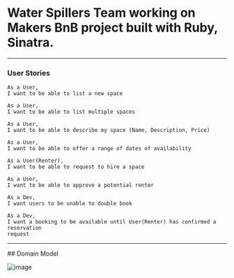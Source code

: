 # Water Spillers Team working on Makers BnB project built with Ruby, Sinatra.
---

### User Stories

```
As a User,
I want to be able to list a new space
```
```
As a User,
I want to be able to list multiple spaces
```
```
As a User,
I want to be able to describe my space (Name, Description, Price)
```
```
As a User,
I want to be able to offer a range of dates of availability
```
```
As a User(Renter),
I want to be able to request to hire a space
```
```
As a User,
I want to be able to approve a potential renter
```
```
As a Dev,
I want users to be unable to double book
```  
```
As a Dev,
I want a booking to be available until User(Renter) has confirmed a reservation
request
```
---

## Domain Model

![image](https://user-images.githubusercontent.com/44489447/50907218-bdf47600-141e-11e9-96f5-03def7a339d0.png)
